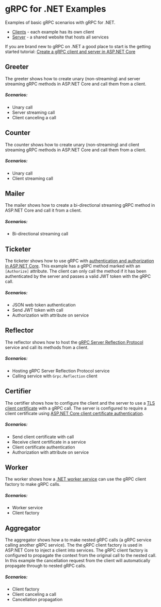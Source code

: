 # gRPC for .NET Examples

Examples of basic gRPC scenarios with gRPC for .NET.

* [Clients](./Clients) - each example has its own client
* [Server](./Server) - a shared website that hosts all services

If you are brand new to gRPC on .NET a good place to start is the getting started tutorial: [Create a gRPC client and server in ASP.NET Core](https://docs.microsoft.com/aspnet/core/tutorials/grpc/grpc-start)

## Greeter

The greeter shows how to create unary (non-streaming) and server streaming gRPC methods in ASP.NET Core and call them from a client.

##### Scenarios:

* Unary call
* Server streaming call
* Client canceling a call

## Counter

The counter shows how to create unary (non-streaming) and client streaming gRPC methods in ASP.NET Core and call them from a client.

##### Scenarios:

* Unary call
* Client streaming call

## Mailer

The mailer shows how to create a bi-directional streaming gRPC method in ASP.NET Core and call it from a client.

##### Scenarios:

* Bi-directional streaming call

## Ticketer

The ticketer shows how to use gRPC with [authentication and authorization in ASP.NET Core](https://docs.microsoft.com/aspnet/core/security). This example has a gRPC method marked with an `[Authorize]` attribute. The client can only call the method if it has been authenticated by the server and passes a valid JWT token with the gRPC call.

##### Scenarios:

* JSON web token authentication
* Send JWT token with call
* Authorization with attribute on service

## Reflector

The reflector shows how to host the [gRPC Server Reflection Protocol](https://github.com/grpc/grpc/blob/master/doc/server-reflection.md) service and call its methods from a client.

##### Scenarios:

* Hosting gRPC Server Reflection Protocol service
* Calling service with `Grpc.Reflection` client

## Certifier

The certifier shows how to configure the client and the server to use a [TLS client certificate](https://blogs.msdn.microsoft.com/kaushal/2015/05/27/client-certificate-authentication-part-1/) with a gRPC call. The server is configured to require a client certificate using [ASP.NET Core client certificate authentication](https://docs.microsoft.com/en-us/aspnet/core/security/authentication/certauth).

##### Scenarios:

* Send client certificate with call
* Receive client certificate in a service
* Client certificate authentication
* Authorization with attribute on service

## Worker

The worker shows how a [.NET worker service](https://devblogs.microsoft.com/aspnet/net-core-workers-as-windows-services/) can use the gRPC client factory to make gRPC calls.

##### Scenarios:

* Worker service
* Client factory

## Aggregator

The aggregator shows how a to make nested gRPC calls (a gRPC service calling another gRPC service). The the gRPC client factory is used in ASP.NET Core to inject a client into services. The gRPC client factory is configured to propagate the context from the original call to the nested call. In this example the cancellation request from the client will automatically propagate through to nested gRPC calls.

##### Scenarios:

* Client factory
* Client canceling a call
* Cancellation propagation